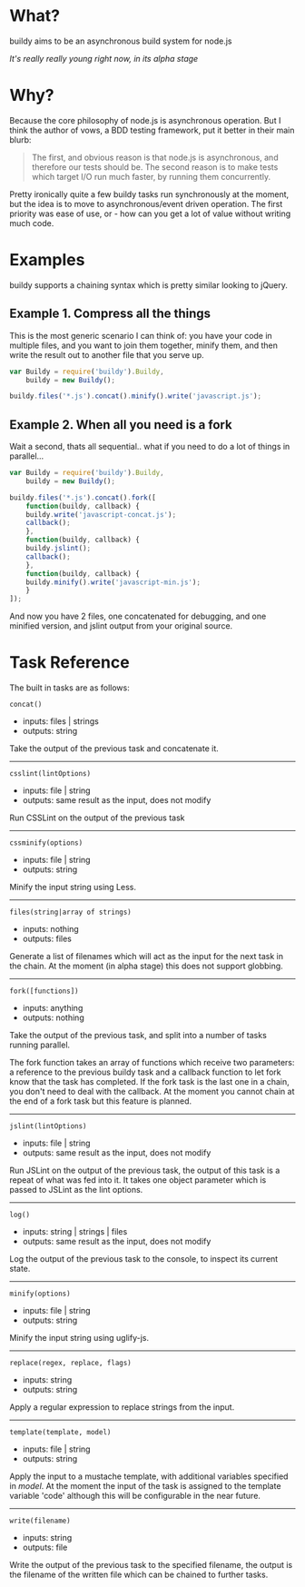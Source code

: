 What?
=====

buildy aims to be an asynchronous build system for node.js

*It's really really young right now, in its alpha stage*

Why?
====

Because the core philosophy of node.js is asynchronous operation. But I think
the author of vows, a BDD testing framework, put it better in their main blurb:

> The first, and obvious reason is that node.js is asynchronous, and therefore our tests should be. 
> The second reason is to make tests which target I/O run much faster, by running them concurrently. 

Pretty ironically quite a few buildy tasks run synchronously at the moment, but 
the idea is to move to asynchronous/event driven operation. The first priority
was ease of use, or - how can you get a lot of value without writing much code.

Examples
========

buildy supports a chaining syntax which is pretty similar looking to jQuery.

Example 1. Compress all the things
----------------------------------

This is the most generic scenario I can think of: you have your code in multiple files, and you want to 
join them together, minify them, and then write the result out to another file that you serve up.

```javascript
var Buildy = require('buildy').Buildy,
    buildy = new Buildy();

buildy.files('*.js').concat().minify().write('javascript.js');
```

Example 2. When all you need is a fork
--------------------------------------

Wait a second, thats all sequential.. what if you need to do a lot of things in parallel...

```javascript
var Buildy = require('buildy').Buildy,
    buildy = new Buildy();

buildy.files('*.js').concat().fork([
    function(buildy, callback) {
	buildy.write('javascript-concat.js');
	callback();
    },
    function(buildy, callback) {
	buildy.jslint();
	callback();
    },
    function(buildy, callback) {
	buildy.minify().write('javascript-min.js');
    }
]);
```

And now you have 2 files, one concatenated for debugging, and one minified version, and jslint output from your original source.

Task Reference
==============

The built in tasks are as follows:

`concat()`

* inputs: files | strings
* outputs: string

Take the output of the previous task and concatenate it.

***

`csslint(lintOptions)`

* inputs: file | string
* outputs: same result as the input, does not modify

Run CSSLint on the output of the previous task

***

`cssminify(options)`

* inputs: file | string
* outputs: string

Minify the input string using Less.

***

`files(string|array of strings)`

* inputs: nothing
* outputs: files

Generate a list of filenames which will act as the input for the next task in the chain.
At the moment (in alpha stage) this does not support globbing.

***

`fork([functions])`

* inputs: anything
* outputs: nothing

Take the output of the previous task, and split into a number of tasks running
parallel. 

The fork function takes an array of functions which receive two parameters:
a reference to the previous buildy task and a callback function to let fork know that
the task has completed. If the fork task is the last one in a chain, you don't need to
deal with the callback. At the moment you cannot chain at the end of a fork task but
this feature is planned.

***

`jslint(lintOptions)`

* inputs: file | string
* outputs: same result as the input, does not modify

Run JSLint on the output of the previous task, the output of this task
is a repeat of what was fed into it. It takes one object parameter which
is passed to JSLint as the lint options.

***

`log()`

* inputs: string | strings | files
* outputs: same result as the input, does not modify

Log the output of the previous task to the console, to inspect its current state.

***

`minify(options)`

* inputs: file | string
* outputs: string

Minify the input string using uglify-js.

***

`replace(regex, replace, flags)`

* inputs: string
* outputs: string

Apply a regular expression to replace strings from the input.

***

`template(template, model)`

* inputs: file | string
* outputs: string

Apply the input to a mustache template, with additional variables specified in *model*.
At the moment the input of the task is assigned to the template variable 'code' although
this will be configurable in the near future.

***

`write(filename)`

* inputs: string
* outputs: file

Write the output of the previous task to the specified filename, the output
is the filename of the written file which can be chained to further tasks.
